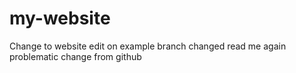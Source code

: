 # my-website
Change to website
edit on example branch
changed read me again
problematic change from github
